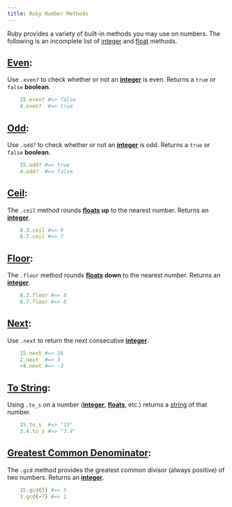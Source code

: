 ```yaml
---
title: Ruby Number Methods
---
```

Ruby provides a variety of built-in methods you may use on numbers. The following is an incomplete list of <a href='https://ruby-doc.org/core-2.2.0/Integer.html' target='_blank' rel='nofollow'>integer</a> and <a href='https://ruby-doc.org/core-2.2.0/Float.html#method-i-ceil' target='_blank' rel='nofollow'>float</a> methods.

## <a href='https://ruby-doc.org/core-2.2.0/Integer.html#method-i-even-3F' target='_blank' rel='nofollow'>Even</a>:

Use `.even?` to check whether or not an <a href='https://ruby-doc.org/core-2.2.0/Integer.html' target='_blank' rel='nofollow'>**integer**</a> is even. Returns a `true` or `false` **boolean**.
```Ruby
    15.even? #=> false
    4.even?  #=> true
```
## <a href='https://ruby-doc.org/core-2.2.0/Integer.html#method-i-odd-3F' target='_blank' rel='nofollow'>Odd</a>:

Use `.odd?` to check whether or not an <a href='https://ruby-doc.org/core-2.2.0/Integer.html' target='_blank' rel='nofollow'>**integer**</a> is odd. Returns a `true` or `false` **boolean**.
```Ruby
    15.odd? #=> true
    4.odd?  #=> false
```

## <a href='https://ruby-doc.org/core-2.2.0/Float.html#method-i-ceil' target='_blank' rel='nofollow'>Ceil</a>:

The `.ceil` method rounds <a href='https://ruby-doc.org/core-2.2.0/Float.html#method-i-ceil' target='_blank' rel='nofollow'>**floats**</a> **up** to the nearest number. Returns an <a href='https://ruby-doc.org/core-2.2.0/Integer.html' target='_blank' rel='nofollow'>**integer**</a>.
```Ruby
    8.3.ceil #=> 9
    6.7.ceil #=> 7
```

## <a href='https://ruby-doc.org/core-2.2.0/Float.html#method-i-floor' target='_blank' rel='nofollow'>Floor</a>:

The `.floor` method rounds <a href='https://ruby-doc.org/core-2.2.0/Float.html#method-i-ceil' target='_blank' rel='nofollow'>**floats**</a> **down** to the nearest number. Returns an <a href='https://ruby-doc.org/core-2.2.0/Integer.html' target='_blank' rel='nofollow'>**integer**</a>.
```Ruby
    8.3.floor #=> 8
    6.7.floor #=> 6
```

## <a href='https://ruby-doc.org/core-2.2.0/Integer.html#method-i-next' target='_blank' rel='nofollow'>Next</a>:

Use `.next` to return the next consecutive <a href='https://ruby-doc.org/core-2.2.0/Integer.html' target='_blank' rel='nofollow'>**integer**</a>.
```Ruby
    15.next #=> 16
    2.next  #=> 3
    -4.next #=> -3
```

## <a href='https://ruby-doc.org/core-2.4.2/Object.html#method-i-to_s' target='_blank' rel='nofollow'>To String</a>:

Using `.to_s` on a number (<a href='https://ruby-doc.org/core-2.2.0/Integer.html' target='_blank' rel='nofollow'>**integer**</a>, <a href='https://ruby-doc.org/core-2.2.0/Float.html#method-i-ceil' target='_blank' rel='nofollow'>**floats**</a>, etc.) returns a <a href='https://ruby-doc.org/core-2.2.0/String.html' target='_blank' rel='nofollow'>string</a> of that number.
```Ruby
    15.to_s  #=> "15"
    3.4.to_s #=> "3.4"
```

## <a href='https://ruby-doc.org/core-2.2.0/Integer.html#method-i-gcd' target='_blank' rel='nofollow'>Greatest Common Denominator</a>:

The `.gcd` method provides the greatest common divisor (always positive) of two numbers. Returns an <a href='https://ruby-doc.org/core-2.2.0/Integer.html' target='_blank' rel='nofollow'>**integer**</a>.
```Ruby
    15.gcd(5) #=> 5
    3.gcd(-7) #=> 1
```
